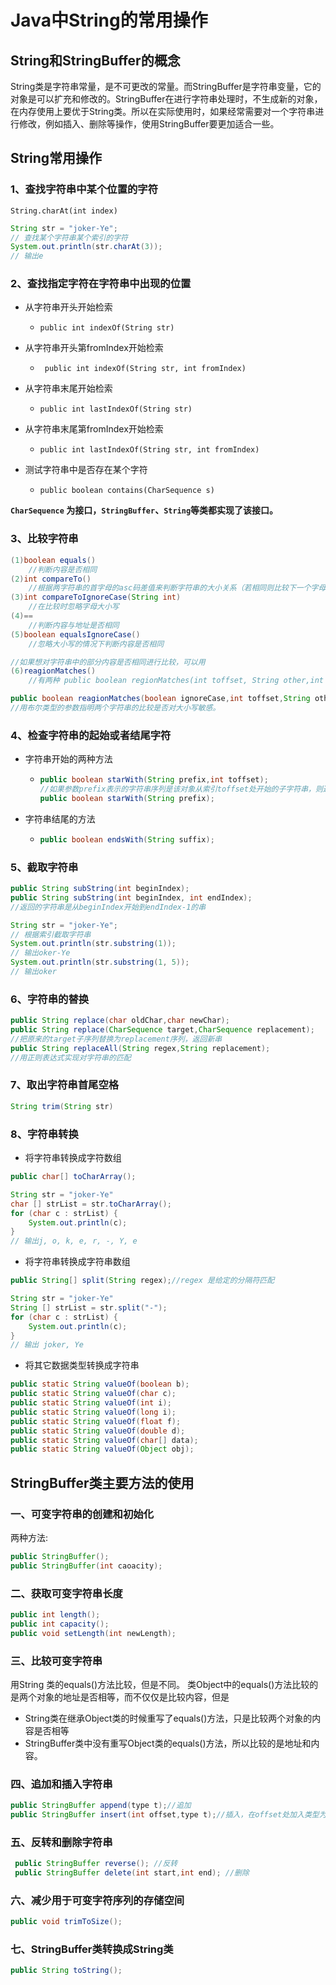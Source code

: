 # Java中String的常用操作

## String和StringBuffer的概念

​		String类是字符串常量，是不可更改的常量。而StringBuffer是字符串变量，它的对象是可以扩充和修改的。StringBuffer在进行字符串处理时，不生成新的对象，在内存使用上要优于String类。所以在实际使用时，如果经常需要对一个字符串进行修改，例如插入、删除等操作，使用StringBuffer要更加适合一些。



## String常用操作

### 1、查找字符串中某个位置的字符

`String.charAt(int index)`

```java
String str = "joker-Ye";
// 查找某个字符串某个索引的字符
System.out.println(str.charAt(3));
// 输出e
```

### 2、查找指定字符在字符串中出现的位置

- 从字符串开头开始检索
  - `public int indexOf(String str)`  
- 从字符串开头第fromIndex开始检索
  - ` public int indexOf(String str, int fromIndex)`

- 从字符串末尾开始检索
  - `public int lastIndexOf(String str)`  
- 从字符串末尾第fromIndex开始检索
  - `public int lastIndexOf(String str, int fromIndex)`

- 测试字符串中是否存在某个字符
  - `public boolean contains(CharSequence s)`

**`CharSequence` 为接口，`StringBuffer`、`String`等类都实现了该接口。**

### 3、比较字符串

```java
(1)boolean equals()           
    //判断内容是否相同
(2)int compareTo()        
    //根据两字符串的首字母的asc码差值来判断字符串的大小关系（若相同则比较下一个字母）
(3)int compareToIgnoreCase(String int) 
    //在比较时忽略字母大小写
(4)==                 
    //判断内容与地址是否相同
(5)boolean equalsIgnoreCase() 
    //忽略大小写的情况下判断内容是否相同

//如果想对字符串中的部分内容是否相同进行比较，可以用
(6)reagionMatches()   
    //有两种 public boolean regionMatches(int toffset, String other,int ooffset,int len);表示如果String对象的一个子字符串与参数other的一个子字符串是相同的字符序列，则为true.要比较的String 对象的字符串从索引toffset开始,other的字符串从索引ooffset开始，长度为len。

public boolean reagionMatches(boolean ignoreCase,int toffset,String other,int ooffset,int len);
//用布尔类型的参数指明两个字符串的比较是否对大小写敏感。
```

### 4、检查字符串的起始或者结尾字符

- 字符串开始的两种方法

  - ```java
    public boolean starWith(String prefix,int toffset);
    //如果参数prefix表示的字符串序列是该对象从索引toffset处开始的子字符串，则返回true
    public boolean starWith(String prefix);
    ```

- 字符串结尾的方法

  - ```java
    public boolean endsWith(String suffix);
    ```

    

### 5、截取字符串

```java
public String subString(int beginIndex);
public String subString(int beginIndex, int endIndex);
//返回的字符串是从beginIndex开始到endIndex-1的串

String str = "joker-Ye";
// 根据索引截取字符串
System.out.println(str.substring(1));
// 输出oker-Ye
System.out.println(str.substring(1, 5));
// 输出oker
```



### 6、字符串的替换

```java
public String replace(char oldChar,char newChar);
public String replace(CharSequence target,CharSequence replacement);
//把原来的target子序列替换为replacement序列，返回新串
public String replaceAll(String regex,String replacement);          
//用正则表达式实现对字符串的匹配
```



### 7、取出字符串首尾空格

```java
String trim(String str)
```



### 8、字符串转换

- 将字符串转换成字符数组

```java
public char[] toCharArray();

String str = "joker-Ye"
char [] strList = str.toCharArray();
for (char c : strList) {
	System.out.println(c);
}
// 输出j, o, k, e, r, -, Y, e

```

- 将字符串转换成字符串数组

```java
public String[] split(String regex);//regex 是给定的分隔符匹配

String str = "joker-Ye"
String [] strList = str.split("-");
for (char c : strList) {
	System.out.println(c);
}
// 输出 joker, Ye
```

- 将其它数据类型转换成字符串

```java
public static String valueOf(boolean b);
public static String valueOf(char c);
public static String valueOf(int i);
public static String valueOf(long i);
public static String valueOf(float f);
public static String valueOf(double d);
public static String valueOf(char[] data);
public static String valueOf(Object obj);
```

## **StringBuffer类主要方法的使用**

### **一、可变字符串的创建和初始化**

两种方法:

```java
public StringBuffer();
public StringBuffer(int caoacity);
```

### **二、获取可变字符串长度**

```java
public int length();
public int capacity();
public void setLength(int newLength);
```

### **三、比较可变字符串**

用String 类的equals()方法比较，但是不同。
类Object中的equals()方法比较的是两个对象的地址是否相等，而不仅仅是比较内容，但是

- String类在继承Object类的时候重写了equals()方法，只是比较两个对象的内容是否相等
- StringBuffer类中没有重写Object类的equals()方法，所以比较的是地址和内容。

### **四、追加和插入字符串**

```java
public StringBuffer append(type t);//追加
public StringBuffer insert(int offset,type t);//插入，在offset处加入类型为type的字符串
```

### **五、反转和删除字符串**

```java
 public StringBuffer reverse(); //反转
 public StringBuffer delete(int start,int end); //删除
```

### **六、减少用于可变字符序列的存储空间**

```java
public void trimToSize();
```

### **七、StringBuffer类转换成String类**

```java
public String toString();
```